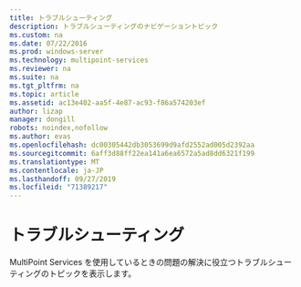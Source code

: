 ```yaml
---
title: トラブルシューティング
description: トラブルシューティングのナビゲーショントピック
ms.custom: na
ms.date: 07/22/2016
ms.prod: windows-server
ms.technology: multipoint-services
ms.reviewer: na
ms.suite: na
ms.tgt_pltfrm: na
ms.topic: article
ms.assetid: ac13e402-aa5f-4e87-ac93-f86a574203ef
author: lizap
manager: dongill
robots: noindex,nofollow
ms.author: evas
ms.openlocfilehash: dc00305442db3053699d9afd2552ad005d2392aa
ms.sourcegitcommit: 6aff3d88ff22ea141a6ea6572a5ad8dd6321f199
ms.translationtype: MT
ms.contentlocale: ja-JP
ms.lasthandoff: 09/27/2019
ms.locfileid: "71389217"
---
```

# <a name="troubleshooting"></a>トラブルシューティング
MultiPoint Services を使用しているときの問題の解決に役立つトラブルシューティングのトピックを表示します。  